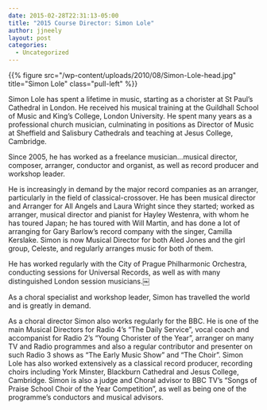 ```yaml
---
date: 2015-02-28T22:31:13-05:00
title: "2015 Course Director: Simon Lole"
author: jjneely
layout: post
categories:
  - Uncategorized
---
```

{{% figure src="/wp-content/uploads/2010/08/Simon-Lole-head.jpg" title="Simon Lole" class="pull-left" %}}

Simon Lole has spent a lifetime in music, starting as a chorister at St Paul’s
Cathedral in London. He received his musical training at the Guildhall School
of Music and King’s College, London University. He spent many years as a
professional church musician, culminating in positions as Director of Music at
Sheffield and Salisbury Cathedrals and teaching at Jesus College, Cambridge.

Since 2005, he has worked as a freelance musician…musical director, composer,
arranger, conductor and organist, as well as record producer and workshop
leader.

He is increasingly in demand by the major record companies as an arranger,
particularly in the field of classical-crossover. He has been musical director
and Arranger for All Angels and Laura Wright since they started; worked as
arranger, musical director and pianist for Hayley Westenra, with whom he has
toured Japan; he has toured with Will Martin, and has done a lot of arranging
for Gary Barlow’s record company with the singer, Camilla Kerslake. Simon is
now Musical Director for both Aled Jones and the girl group, Celeste, and
regularly arranges music for both of them.

He has worked regularly with the City of Prague Philharmonic Orchestra,
conducting sessions for Universal Records, as well as with many distinguished
London session musicians.￼

As a choral specialist and workshop leader, Simon has travelled the world and
is greatly in demand.

As a choral director Simon also works regularly for the BBC. He is one of the
main Musical Directors for Radio 4’s “The Daily Service”, vocal coach and
accompanist for Radio 2’s “Young Chorister of the Year”, arranger on many TV
and Radio programmes and also a regular contributor and presenter on such Radio
3 shows as “The Early Music Show” and “The Choir”.  Simon Lole has also worked
extensively as a classical record producer, recording choirs including York
Minster, Blackburn Cathedral and Jesus College, Cambridge. Simon is also a
judge and Choral advisor to BBC TV’s “Songs of Praise School Choir of the Year
Competition”, as well as being one of the programme’s conductors and musical
advisors.
